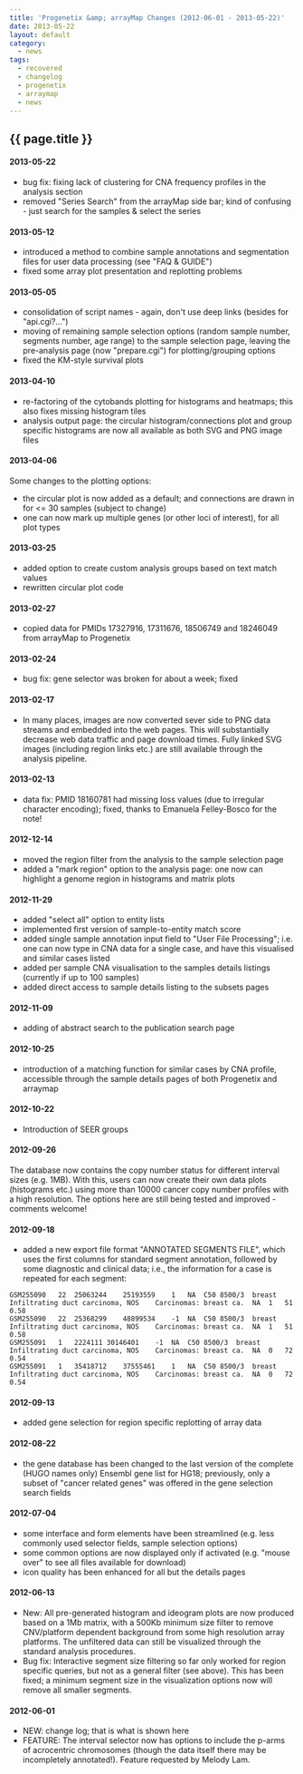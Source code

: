 ```yaml
---
title: 'Progenetix &amp; arrayMap Changes (2012-06-01 - 2013-05-22)'
date: 2013-05-22
layout: default
category:
  - news
tags: 
  - recovered
  - changelog
  - progenetix
  - arraymap
  - news
---
```


## {{ page.title }}

#### 2013-05-22

* bug fix: fixing lack of clustering for CNA frequency profiles in the analysis section
* removed "Series Search" from the arrayMap side bar; kind of confusing - just search for the samples & select the series

#### 2013-05-12

* introduced a method to combine sample annotations and segmentation files for user data processing (see "FAQ & GUIDE")
* fixed some array plot presentation and replotting problems

#### 2013-05-05

* consolidation of script names - again, don't use deep links (besides for "api.cgi?...")
* moving of remaining sample selection options (random sample number, segments number, age range) to the sample selection page, leaving the pre-analysis page (now "prepare.cgi") for plotting/grouping options
* fixed the KM-style survival plots

#### 2013-04-10

* re-factoring of the cytobands plotting for histograms and heatmaps; this also fixes missing histogram tiles
* analysis output page: the circular histogram/connections plot and group specific histograms are now all available as both SVG and PNG image files 

#### 2013-04-06

Some changes to the plotting options: 

* the circular plot is now added as a default; and connections are drawn in for <= 30 samples (subject to change)
* one can now mark up multiple genes (or other loci of interest), for all plot types

#### 2013-03-25

* added option to create custom analysis groups based on text match values
* rewritten circular plot code

#### 2013-02-27

* copied data for PMIDs 17327916, 17311676, 18506749 and 18246049 from arrayMap to 
Progenetix

#### 2013-02-24

* bug fix: gene selector was broken for about a week; fixed

#### 2013-02-17

* In many places, images are now converted sever side to PNG data streams and embedded into the web pages. This will substantially decrease web data traffic and page download times. Fully linked SVG images (including region links etc.) are still available through the analysis pipeline.

#### 2013-02-13

* data fix: PMID 18160781 had missing loss values (due to irregular character encoding); fixed, thanks to Emanuela Felley-Bosco for the note!

#### 2012-12-14

* moved the region filter from the analysis to the sample selection page
* added a "mark region" option to the analysis page: one now can highlight a genome region in histograms and matrix plots

#### 2012-11-29

* added "select all" option to entity lists
* implemented first version of sample-to-entity match score
* added single sample annotation input field to "User File Processing"; i.e. one can now type in CNA data for a single case, and have this visualised and similar cases listed
* added per sample CNA visualisation to the samples details listings (currently if up to 100 samples)
* added direct access to sample details listing to the subsets pages

#### 2012-11-09

* adding of abstract search to the publication search page

#### 2012-10-25

* introduction of a matching function for similar cases by CNA profile, accessible through the sample details pages of both Progenetix and arraymap

#### 2012-10-22

* Introduction of SEER groups

#### 2012-09-26

The database now contains the copy number status for different interval sizes (e.g. 1MB). With this, users can now create their own data plots (histograms etc.) using more than 10000 cancer copy number profiles with a high resolution. The options here are still being tested and improved - comments welcome!

#### 2012-09-18

* added a new export file format "ANNOTATED SEGMENTS FILE", which uses the first columns for standard segment annotation, followed by some diagnostic and clinical data; i.e., the information for a case is repeated for each segment:

```
GSM255090	22	25063244	25193559	1	NA	C50	8500/3	breast	Infiltrating duct carcinoma, NOS	Carcinomas: breast ca.	NA	1	51	0.58  
GSM255090	22	25368299	48899534	-1	NA	C50	8500/3	breast	Infiltrating duct carcinoma, NOS	Carcinomas: breast ca.	NA	1	51	0.58  
GSM255091	1	2224111	30146401	-1	NA	C50	8500/3	breast	Infiltrating duct carcinoma, NOS	Carcinomas: breast ca.	NA	0	72	0.54  
GSM255091	1	35418712	37555461	1	NA	C50	8500/3	breast	Infiltrating duct carcinoma, NOS	Carcinomas: breast ca.	NA	0	72	0.54  
```

#### 2012-09-13

* added gene selection for region specific replotting of array data

#### 2012-08-22

* the gene database has been changed to the last version of the complete (HUGO names only) Ensembl gene list for HG18; previously, only a subset of "cancer related genes" was offered in the gene selection search fields

#### 2012-07-04

* some interface and form elements have been streamlined (e.g. less commonly used selector fields, sample selection options) 
* some common options are now displayed only if activated (e.g. "mouse over" to see all files available for download) 
* icon quality has been enhanced for all but the details pages 

#### 2012-06-13

* New: All pre-generated histogram and ideogram plots are now produced based on a 1Mb matrix, with a 500Kb minimum size filter to remove CNV/platform dependent background from some high resolution array platforms. The unfiltered data can still be visualized through the standard analysis procedures.
* Bug fix: Interactive segment size filtering so far only worked for region specific queries, but not as a general filter (see above). This has been fixed; a minimum segment size in the visualization options now will remove all smaller segments.

#### 2012-06-01

* NEW: change log; that is what is shown here
* FEATURE: The interval selector now has options to include the p-arms of acrocentric chromosomes (though the data itself there may be incompletely annotated!). Feature requested by Melody Lam.


